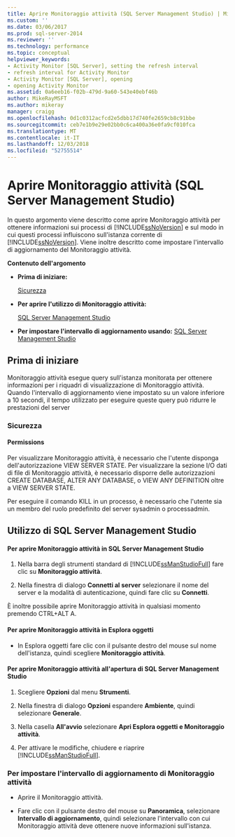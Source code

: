 ```yaml
---
title: Aprire Monitoraggio attività (SQL Server Management Studio) | Microsoft Docs
ms.custom: ''
ms.date: 03/06/2017
ms.prod: sql-server-2014
ms.reviewer: ''
ms.technology: performance
ms.topic: conceptual
helpviewer_keywords:
- Activity Monitor [SQL Server], setting the refresh interval
- refresh interval for Activity Monitor
- Activity Monitor [SQL Server], opening
- opening Activity Monitor
ms.assetid: 0a6eeb16-f02b-479d-9a60-543e40ebf46b
author: MikeRayMSFT
ms.author: mikeray
manager: craigg
ms.openlocfilehash: 0d1c0312acfcd2e5dbb17d740fe2659cb8c91bbe
ms.sourcegitcommit: ceb7e1b9e29e02bb0c6ca400a36e0fa9cf010fca
ms.translationtype: MT
ms.contentlocale: it-IT
ms.lasthandoff: 12/03/2018
ms.locfileid: "52755514"
---
```

# <a name="open-activity-monitor-sql-server-management-studio"></a>Aprire Monitoraggio attività (SQL Server Management Studio)
  In questo argomento viene descritto come aprire Monitoraggio attività per ottenere informazioni sui processi di [!INCLUDE[ssNoVersion](../../includes/ssnoversion-md.md)] e sul modo in cui questi processi influiscono sull'istanza corrente di [!INCLUDE[ssNoVersion](../../includes/ssnoversion-md.md)]. Viene inoltre descritto come impostare l'intervallo di aggiornamento del Monitoraggio attività.  
  
 **Contenuto dell'argomento**  
  
-   **Prima di iniziare:**  
  
     [Sicurezza](#Security)  
  
-   **Per aprire l'utilizzo di Monitoraggio attività:**  
  
     [SQL Server Management Studio](#SSMSProcedure)  
  
-   **Per impostare l'intervallo di aggiornamento usando:**  [SQL Server Management Studio](#Refresh)  
  
##  <a name="BeforeYouBegin"></a> Prima di iniziare  
 Monitoraggio attività esegue query sull'istanza monitorata per ottenere informazioni per i riquadri di visualizzazione di Monitoraggio attività. Quando l'intervallo di aggiornamento viene impostato su un valore inferiore a 10 secondi, il tempo utilizzato per eseguire queste query può ridurre le prestazioni del server  
  
###  <a name="Security"></a> Sicurezza  
  
####  <a name="Permissions"></a> Permissions  
 Per visualizzare Monitoraggio attività, è necessario che l'utente disponga dell'autorizzazione VIEW SERVER STATE. Per visualizzare la sezione I/O dati di file di Monitoraggio attività, è necessario disporre delle autorizzazioni CREATE DATABASE, ALTER ANY DATABASE, o VIEW ANY DEFINITION oltre a VIEW SERVER STATE.  
  
 Per eseguire il comando KILL in un processo, è necessario che l'utente sia un membro del ruolo predefinito del server sysadmin o processadmin.  
  
##  <a name="SSMSProcedure"></a> Utilizzo di SQL Server Management Studio  
  
#### <a name="to-open-activity-monitor-in-sql-server-management-studio"></a>Per aprire Monitoraggio attività in SQL Server Management Studio  
  
1.  Nella barra degli strumenti standard di [!INCLUDE[ssManStudioFull](../../includes/ssmanstudiofull-md.md)] fare clic su **Monitoraggio attività**.  
  
2.  Nella finestra di dialogo **Connetti al server** selezionare il nome del server e la modalità di autenticazione, quindi fare clic su **Connetti**.  
  
 È inoltre possibile aprire Monitoraggio attività in qualsiasi momento premendo CTRL+ALT A.  
  
#### <a name="to-open-activity-monitor-in-object-explorer"></a>Per aprire Monitoraggio attività in Esplora oggetti  
  
-   In Esplora oggetti fare clic con il pulsante destro del mouse sul nome dell'istanza, quindi scegliere **Monitoraggio attività**.  
  
#### <a name="to-open-activity-monitor-when-opening-sql-server-management-studio"></a>Per aprire Monitoraggio attività all'apertura di SQL Server Management Studio  
  
1.  Scegliere **Opzioni** dal menu **Strumenti**.  
  
2.  Nella finestra di dialogo **Opzioni** espandere **Ambiente**, quindi selezionare **Generale**.  
  
3.  Nella casella **All'avvio** selezionare **Apri Esplora oggetti e Monitoraggio attività**.  
  
4.  Per attivare le modifiche, chiudere e riaprire [!INCLUDE[ssManStudioFull](../../includes/ssmanstudiofull-md.md)].  
  
###  <a name="Refresh"></a> Per impostare l'intervallo di aggiornamento di Monitoraggio attività  
  
-   Aprire il Monitoraggio attività.  
  
-   Fare clic con il pulsante destro del mouse su **Panoramica**, selezionare **Intervallo di aggiornamento**, quindi selezionare l'intervallo con cui Monitoraggio attività deve ottenere nuove informazioni sull'istanza.  
  
  
